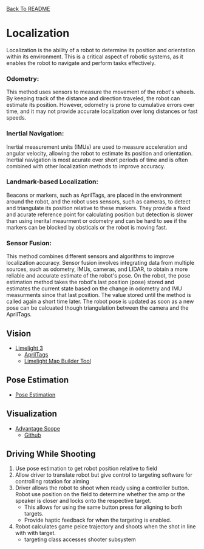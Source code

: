 <!-- Markdown language reference: https://www.markdownguide.org/basic-syntax/ -->
[Back To README](../../../../../../README.md)

# Localization
Localization is the ability of a robot to determine its position and orientation within its environment. This is a critical aspect of robotic systems, as it enables the robot to navigate and perform tasks effectively.

### Odometry:
This method uses sensors to measure the movement of the robot's wheels. By keeping track of the distance and direction traveled, the robot can estimate its position. However, odometry is prone to cumulative errors over time, and it may not provide accurate localization over long distances or fast speeds.

### Inertial Navigation:
Inertial measurement units (IMUs) are used to measure acceleration and angular velocity, allowing the robot to estimate its position and orientation. Inertial navigation is most acurate over short periods of time and is often combined with other localization methods to improve accuracy.

### Landmark-based Localization:
Beacons or markers, such as AprilTags, are placed in the environment around the robot, and the robot uses sensors, such as cameras, to detect and triangulate its position relative to these markers. They provide a fixed and acurate reference point for calculating position but detection is slower than using inerital meaurment or odometry and can be hard to see if the markers can be blocked by obsticals or the robot is moving fast.

### Sensor Fusion:
This method combines different sensors and algorithms to improve localization accuracy. Sensor fusion involves integrating data from multiple sources, such as odometry, IMUs, cameras, and LIDAR, to obtain a more reliable and accurate estimate of the robot's pose. On the robot, the pose estimation method takes the robot's last position (pose) stored and estimates the current state based on the change in odometry and IMU measurments since that last position. The value stored until the method is called again a short time later. The robot pose is updated as soon as a new pose can be calcuated though triangulation between the camera and the AprilTags.

## Vision

- [Limelight 3](https://docs.limelightvision.io/docs/docs-limelight/getting-started/summary)
    - [AprilTags](https://docs.limelightvision.io/docs/docs-limelight/pipeline-apriltag/apriltags)
    - [Limelight Map Builder Tool](https://tools.limelightvision.io/map-builder)

## Pose Estimation

- [Pose Estimation](https://docs.wpilib.org/en/stable/docs/software/advanced-controls/state-space/state-space-pose-estimators.html)

## Visualization 
- [Advantage Scope](https://docs.wpilib.org/en/stable/docs/software/dashboards/advantagescope.html#advantagescope)
    - [Github](https://github.com/Mechanical-Advantage/AdvantageScope/blob/main/docs/INDEX.md)

## Driving While Shooting

1. Use pose estimation to get robot position relative to field
2. Allow driver to translate robot but give control to targeting software for controlling rotation for aiming
3. Driver allows the robot to shoot when ready using a controller button. Robot use position on the field to determine whether the amp or the speaker is closer and locks onto the respective target.
    - This allows for using the same button press for aligning to both targets.
    - Provide haptic feedback for when the targeting is enabled.
4. Robot calculates game peice trajectory and shoots when the shot in line with with target.
    - targeting class accesses shooter subsystem

